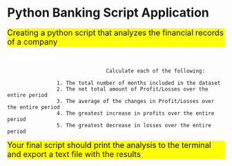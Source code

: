 # Python Banking Script Application

<div style="background-color: #FFFF00; font-size:18px">Creating a python script that analyzes the financial records of a company</div>

<br>

<span style="color:white;font-weight:100;font-size:15px">
    <b>Program Tasks:</b>
</span>

                                    Calculate each of the following: 

                    1. The total number of months included in the dataset 
                    2. The net total amount of Profit/Losses over the entire period
                    3. The average of the changes in Profit/Losses over the entire period 
                    4. The greatest increase in profits over the entire period
                    5. The greatest decrease in losses over the entire period 

<div style="background-color: #FFFF00; font-size:18px">Your final script should print the analysis to the terminal and export a text file with the results</div>
